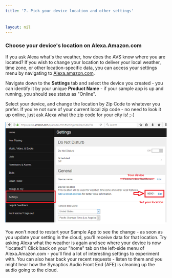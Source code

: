 ```yaml
---
title: '7. Pick your device location and other settings'


layout: nil
---
```


### Choose your device's location on Alexa.Amazon.com

If you ask Alexa what's the weather, how does the AVS know where you are located?  If you wish to change your location to deliver your local weather, time zone, or other location-specific data, you can access your settings menu by navigating to [Alexa.amazon.com](https://Alexa.amazon.com/).

Navigate down to the **Settings** tab and select the device you created - you can identify it by your unique **Product Name** - if your sample app is up and running, you should see status as "Online".

Select your device, and change the location by Zip Code to whatever you prefer.  If you're not sure of your current local zip code - no need to look it up online, just ask Alexa what the zip code for your city is! ;-)  

![AlexaSettings](assets/AlexaSettings.png)

You won't need to restart your Sample App to see the change - as soon as you update your setting in the cloud, you'll receive data for that location.  Try asking Alexa what the weather is again and see where your device is now "located"!  Click back on your "home" tab on the left-side menu of Alexa.Amazon.com - you'll find a lot of interesting settings to experiment with.  You can also hear back your recent requests - listen to them and you might hear how the Synaptics Audio Front End (AFE) is cleaning up the audio going to the cloud.     

